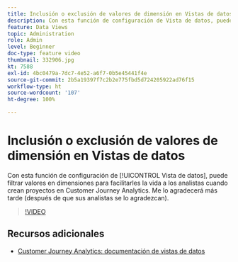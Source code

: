 ```yaml
---
title: Inclusión o exclusión de valores de dimensión en Vistas de datos
description: Con esta función de configuración de Vista de datos, puede filtrar valores en dimensiones para facilitarles la vida a los analistas cuando crean proyectos en Customer Journey Analytics. Me lo agradecerá más tarde (después de que sus analistas se lo agradezcan).
feature: Data Views
topic: Administration
role: Admin
level: Beginner
doc-type: feature video
thumbnail: 332906.jpg
kt: 7588
exl-id: 4bc0479a-7dc7-4e52-a6f7-0b5e45441f4e
source-git-commit: 2b5a19397f7c2b2e775fbd5d724205922ad76f15
workflow-type: ht
source-wordcount: '107'
ht-degree: 100%

---
```


# Inclusión o exclusión de valores de dimensión en Vistas de datos

Con esta función de configuración de [!UICONTROL Vista de datos], puede filtrar valores en dimensiones para facilitarles la vida a los analistas cuando crean proyectos en Customer Journey Analytics. Me lo agradecerá más tarde (después de que sus analistas se lo agradezcan).

>[!VIDEO](https://video.tv.adobe.com/v/332906/?quality=12&learn=on)

## Recursos adicionales

* [Customer Journey Analytics: documentación de vistas de datos](https://experienceleague.adobe.com/docs/analytics-platform/using/cja-dataviews/create-dataview.html?lang=es)
